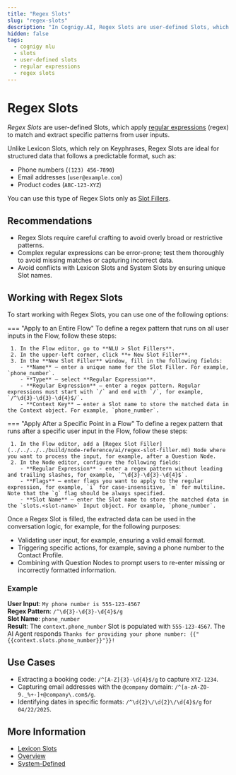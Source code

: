 ```yaml
---
title: "Regex Slots"
slug: "regex-slots"
description: "In Cognigy.AI, Regex Slots are user-defined Slots, which apply [regular expressions](https://regex101.com/) to match and extract specific patterns from user inputs."
hidden: false
tags:
  - cognigy nlu
  - slots
  - user-defined slots
  - regular expressions
  - regex slots
---
```


# Regex Slots

*Regex Slots* are user-defined Slots, which apply [regular expressions](https://regex101.com/) (regex) to match and extract specific patterns from user inputs.

Unlike Lexicon Slots, which rely on Keyphrases, Regex Slots are ideal for structured data that follows a predictable format, such as:

- Phone numbers (`(123) 456-7890`)
- Email addresses (`user@example.com`)
- Product codes (`ABC-123-XYZ`)

You can use this type of Regex Slots only as [Slot Fillers](../../slot-fillers.md).

## Recommendations

- Regex Slots require careful crafting to avoid overly broad or restrictive patterns.
- Complex regular expressions can be error-prone; test them thoroughly to avoid missing matches or capturing incorrect data.
- Avoid conflicts with Lexicon Slots and System Slots by ensuring unique Slot names.

## Working with Regex Slots

To start working with Regex Slots, you can use one of the following options:

=== "Apply to an Entire Flow"
     To define a regex pattern that runs on all user inputs in the Flow, follow these steps:

     1. In the Flow editor, go to **NLU > Slot Fillers**. 
     2. In the upper-left corner, click **+ New Slot Filler**.
     3. In the **New Slot Filler** window, fill in the following fields:
        - **Name** – enter a unique name for the Slot Filler. For example, `phone_number`.
        - **Type** – select **Regular Expression**. 
        - **Regular Expression** – enter a regex pattern. Regular expressions must start with `/` and end with `/`, for example, `/^\d{3}-\d{3}-\d{4}$/`.
        - **Context Key** – enter a Slot name to store the matched data in the Context object. For example, `phone_number`.

=== "Apply After a Specific Point in a Flow"
     To define a regex pattern that runs after a specific user input in the Flow, follow these steps:
     
     1. In the Flow editor, add a [Regex Slot Filler](../../../../build/node-reference/ai/regex-slot-filler.md) Node where you want to process the input, for example, after a Question Node.
     2. In the Node editor, configure the following fields:
        - **Regular Expression** - enter a regex pattern without leading and trailing slashes, for example, `^\d{3}-\d{3}-\d{4}$`.
        - **Flags** – enter flags you want to apply to the regular expression, for example, `i` for case-insensitive, `m` for multiline. Note that the `g` flag should be always specified.
        - **Slot Name** – enter the Slot name to store the matched data in the `slots.<slot-name>` Input object. For example, `phone_number`.

Once a Regex Slot is filled, the extracted data can be used in the conversation logic, for example, for the following purposes:

- Validating user input, for example, ensuring a valid email format.
- Triggering specific actions, for example, saving a phone number to the Contact Profile.
- Combining with Question Nodes to prompt users to re-enter missing or incorrectly formatted information.

### Example

**User Input**: `My phone number is 555-123-4567`<br>
**Regex Pattern**: `/^\d{3}-\d{3}-\d{4}$/g`<br>
**Slot Name**: `phone_number`<br>
**Result**: The `context.phone_number` Slot is populated with `555-123-4567`. The AI Agent responds `Thanks for providing your phone number: {{"{{context.slots.phone_number}}"}}!`

## Use Cases

- Extracting a booking code: `/^[A-Z]{3}-\d{4}$/g` to capture `XYZ-1234`.
- Capturing email addresses with the `@company` domain: `/^[a-zA-Z0-9._%+-]+@company\.com$/g`.
- Identifying dates in specific formats: `/^\d{2}\/\d{2}\/\d{4}$/g` for `04/22/2025`.

## More Information

- [Lexicon Slots](lexicon.md)
- [Overview](overview.md)
- [System-Defined](../system-defined.md)